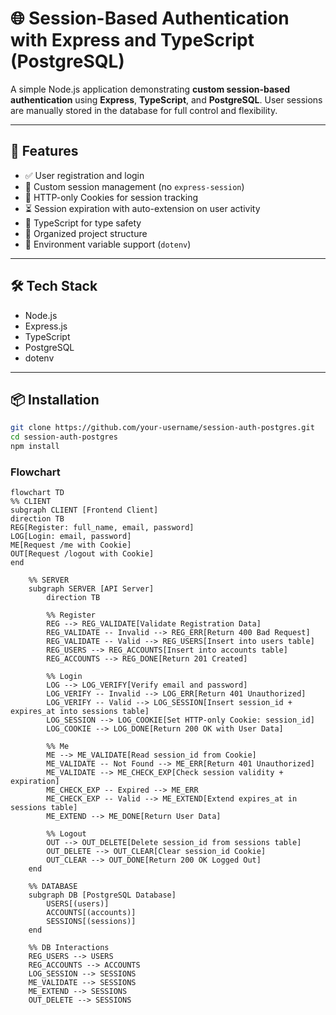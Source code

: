 # 🌐 Session-Based Authentication with Express and TypeScript (PostgreSQL)

A simple Node.js application demonstrating **custom session-based authentication** using **Express**, **TypeScript**, and **PostgreSQL**. User sessions are manually stored in the database for full control and flexibility.

---

## 🚀 Features

- ✅ User registration and login
- 🍪 Custom session management (no `express-session`)
- 🔐 HTTP-only Cookies for session tracking
- ⏳ Session expiration with auto-extension on user activity
- 🧠 TypeScript for type safety
- 📁 Organized project structure
- 🌱 Environment variable support (`dotenv`)

---

## 🛠 Tech Stack

- Node.js
- Express.js
- TypeScript
- PostgreSQL
- dotenv

---

## 📦 Installation

```bash
git clone https://github.com/your-username/session-auth-postgres.git
cd session-auth-postgres
npm install

```

### Flowchart

```mermaid
flowchart TD
%% CLIENT
subgraph CLIENT [Frontend Client]
direction TB
REG[Register: full_name, email, password]
LOG[Login: email, password]
ME[Request /me with Cookie]
OUT[Request /logout with Cookie]
end

    %% SERVER
    subgraph SERVER [API Server]
        direction TB

        %% Register
        REG --> REG_VALIDATE[Validate Registration Data]
        REG_VALIDATE -- Invalid --> REG_ERR[Return 400 Bad Request]
        REG_VALIDATE -- Valid --> REG_USERS[Insert into users table]
        REG_USERS --> REG_ACCOUNTS[Insert into accounts table]
        REG_ACCOUNTS --> REG_DONE[Return 201 Created]

        %% Login
        LOG --> LOG_VERIFY[Verify email and password]
        LOG_VERIFY -- Invalid --> LOG_ERR[Return 401 Unauthorized]
        LOG_VERIFY -- Valid --> LOG_SESSION[Insert session_id + expires_at into sessions table]
        LOG_SESSION --> LOG_COOKIE[Set HTTP-only Cookie: session_id]
        LOG_COOKIE --> LOG_DONE[Return 200 OK with User Data]

        %% Me
        ME --> ME_VALIDATE[Read session_id from Cookie]
        ME_VALIDATE -- Not Found --> ME_ERR[Return 401 Unauthorized]
        ME_VALIDATE --> ME_CHECK_EXP[Check session validity + expiration]
        ME_CHECK_EXP -- Expired --> ME_ERR
        ME_CHECK_EXP -- Valid --> ME_EXTEND[Extend expires_at in sessions table]
        ME_EXTEND --> ME_DONE[Return User Data]

        %% Logout
        OUT --> OUT_DELETE[Delete session_id from sessions table]
        OUT_DELETE --> OUT_CLEAR[Clear session_id Cookie]
        OUT_CLEAR --> OUT_DONE[Return 200 OK Logged Out]
    end

    %% DATABASE
    subgraph DB [PostgreSQL Database]
        USERS[(users)]
        ACCOUNTS[(accounts)]
        SESSIONS[(sessions)]
    end

    %% DB Interactions
    REG_USERS --> USERS
    REG_ACCOUNTS --> ACCOUNTS
    LOG_SESSION --> SESSIONS
    ME_VALIDATE --> SESSIONS
    ME_EXTEND --> SESSIONS
    OUT_DELETE --> SESSIONS
```
